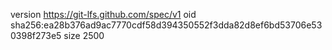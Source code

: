 version https://git-lfs.github.com/spec/v1
oid sha256:ea28b376ad9ac7770cdf58d394350552f3dda82d8ef6bd53706e530398f273e5
size 2500
